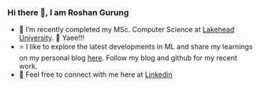 ### Hi there 👋, I am Roshan Gurung
- 🔭 I’m recently completed my MSc. Computer Science at [Lakehead University](https://www.lakeheadu.ca/). :triumph: Yaee!!!
- :star: I like to explore the latest developments in ML and share my learnings on my personal blog [here](https://gurungroshan.com/). Follow my blog and github for my recent work.
- :speech_balloon: Feel free to connect with me here at [Linkedin](www.linkedin.com/in/roshan-gurung-learning)
<!--
**RoshanGurungSr/RoshanGurungSr** is a ✨ _special_ ✨ repository because its `README.md` (this file) appears on your GitHub profile.

Here are some ideas to get you started:

- 🔭 I’m currently working on ...
- 🌱 I’m currently learning ...
- 👯 I’m looking to collaborate on ...
- 🤔 I’m looking for help with ...
- 💬 Ask me about ...
- 📫 How to reach me: ...
- 😄 Pronouns: ...
- ⚡ Fun fact: ...
-->

